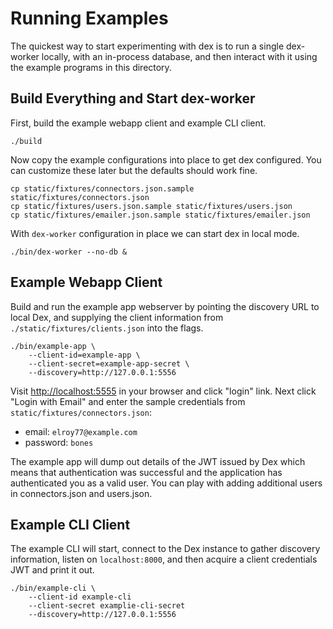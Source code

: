 # Running Examples

The quickest way to start experimenting with dex is to run a single dex-worker locally, with an in-process database, and then interact with it using the example programs in this directory.

## Build Everything and Start dex-worker

First, build the example webapp client and example CLI client.

```console
./build
```

Now copy the example configurations into place to get dex configured.
You can customize these later but the defaults should work fine.

```console
cp static/fixtures/connectors.json.sample static/fixtures/connectors.json
cp static/fixtures/users.json.sample static/fixtures/users.json
cp static/fixtures/emailer.json.sample static/fixtures/emailer.json
```

With `dex-worker` configuration in place we can start dex in local mode.

```console
./bin/dex-worker --no-db &
```

## Example Webapp Client

Build and run the example app webserver by pointing the discovery URL to local Dex, and 
supplying the client information from `./static/fixtures/clients.json` into the flags.

```console
./bin/example-app \
	--client-id=example-app \
	--client-secret=example-app-secret \
	--discovery=http://127.0.0.1:5556
```

Visit [http://localhost:5555](http://localhost:5555) in your browser and click "login" link.
Next click "Login with Email" and enter the sample credentials from `static/fixtures/connectors.json`:

* email: `elroy77@example.com`
* password: `bones`

The example app will dump out details of the JWT issued by Dex which means that authentication was successful and the application has authenticated you as a valid user.
You can play with adding additional users in connectors.json and users.json.

## Example CLI Client

The example CLI will start, connect to the Dex instance to gather discovery information, listen on `localhost:8000`, and then acquire a client credentials JWT and print it out.

```console
./bin/example-cli \
	--client-id example-cli
	--client-secret examplie-cli-secret
	--discovery=http://127.0.0.1:5556
```

